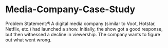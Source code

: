# Media-Company-Case-Study
Problem Statement:¶
A digital media company (similar to Voot, Hotstar, Netflix, etc.) had launched a show. Initially,
the show got a good response, but then witnessed a decline in viewership. The company wants to figure out what went wrong.
